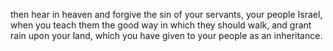 then hear in heaven and forgive the sin of your servants, your people Israel, when you teach them the good way in which they should walk, and grant rain upon your land, which you have given to your people as an inheritance.
